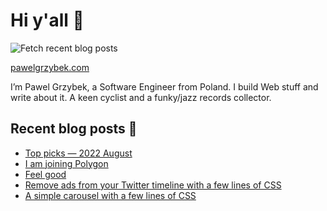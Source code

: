 # Hi y'all 👋

![Fetch recent blog posts](https://github.com/pawelgrzybek/pawelgrzybek/workflows/Fetch%20recent%20blog%20posts/badge.svg)

[pawelgrzybek.com](https://pawelgrzybek.com)

I’m Pawel Grzybek, a Software Engineer from Poland. I build Web stuff and write about it. A keen cyclist and a funky/jazz records collector.

## Recent blog posts 📝

<!-- FEED-START -->
- [Top picks — 2022 August](https://pawelgrzybek.com/top-picks-2022-august/)
- [I am joining Polygon](https://pawelgrzybek.com/i-am-joining-polygon/)
- [Feel good](https://pawelgrzybek.com/feel-good/)
- [Remove ads from your Twitter timeline with a few lines of CSS](https://pawelgrzybek.com/remove-ads-from-your-twitter-timeline-with-a-few-lines-of-css/)
- [A simple carousel with a few lines of CSS](https://pawelgrzybek.com/a-simple-carousel-with-a-few-lines-of-css/)
<!-- FEED-END -->